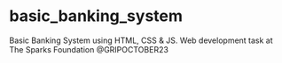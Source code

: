# basic_banking_system
Basic Banking System using HTML, CSS &amp; JS. Web development task at The Sparks Foundation @GRIPOCTOBER23

